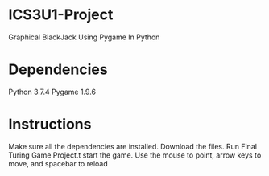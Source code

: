 # ICS3U1-Project
Graphical BlackJack Using Pygame In Python

# Dependencies
Python 3.7.4
Pygame 1.9.6

# Instructions
Make sure all the dependencies are installed.
Download the files.
Run Final Turing Game Project.t start the game.
Use the mouse to point, arrow keys to move, and spacebar to reload
